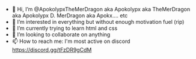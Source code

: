- 👋 Hi, I’m @ApokolypxTheMerDragon aka Apokolypx aka TheMerDragon aka Apokolypx D. MerDragon aka Apokx.... etc
- 👀 I’m interested in everything but without enough motivation fuel (rip)
- 🌱 I’m currently trying to learn html and css
- 💞️ I’m looking to collaborate on anything
- 📫 How to reach me: I'm most active on discord https://discord.gg/tFzDR9gCdM
